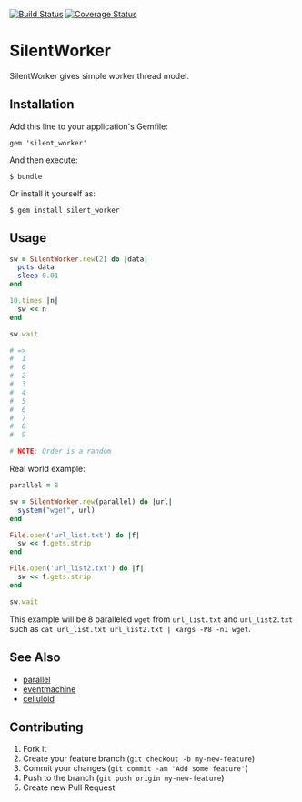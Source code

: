 [![Build Status](https://travis-ci.org/uu59/silent_worker.png)](https://travis-ci.org/uu59/silent_worker)
[![Coverage Status](https://coveralls.io/repos/uu59/silent_worker/badge.png?branch=master)](https://coveralls.io/r/uu59/silent_worker?branch=master)

# SilentWorker

SilentWorker gives simple worker thread model.

## Installation

Add this line to your application's Gemfile:

    gem 'silent_worker'

And then execute:

    $ bundle

Or install it yourself as:

    $ gem install silent_worker

## Usage

```ruby
sw = SilentWorker.new(2) do |data|
  puts data
  sleep 0.01
end

10.times |n|
  sw << n
end

sw.wait

# => 
#  1
#  0
#  2
#  3
#  4
#  5
#  6
#  7
#  8
#  9

# NOTE: Order is a random
```

Real world example:

```ruby
parallel = 8

sw = SilentWorker.new(parallel) do |url|
  system("wget", url)
end

File.open('url_list.txt') do |f|
  sw << f.gets.strip
end

File.open('url_list2.txt') do |f|
  sw << f.gets.strip
end

sw.wait
```

This example will be 8 paralleled `wget` from `url_list.txt` and `url_list2.txt` such as `cat url_list.txt url_list2.txt | xargs -P8 -n1 wget`.

## See Also

* [parallel](https://github.com/grosser/parallel)
* [eventmachine](https://github.com/eventmachine/eventmachine)
* [celluloid](https://github.com/celluloid/celluloid)

## Contributing

1. Fork it
2. Create your feature branch (`git checkout -b my-new-feature`)
3. Commit your changes (`git commit -am 'Add some feature'`)
4. Push to the branch (`git push origin my-new-feature`)
5. Create new Pull Request

